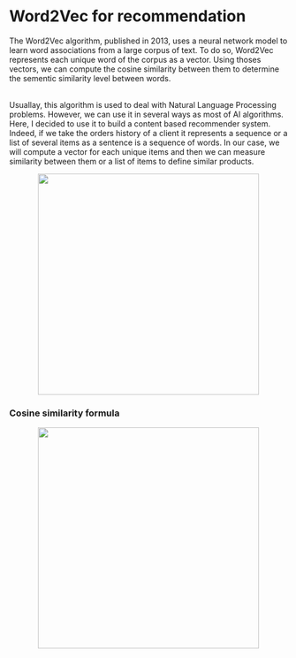 # Word2Vec for recommendation

The Word2Vec algorithm, published in 2013, uses a neural network model to learn word associations from a large corpus of text. To do so, Word2Vec represents each unique word of the corpus as a vector. Using thoses vectors, we can compute the cosine similarity between them to determine the sementic similarity level between words.<br><br>

Usuallay, this algorithm is used to deal with Natural Language Processing problems. However, we can use it in several ways as most of AI algorithms. Here, I decided to use it to build a content based recommender system. Indeed, if we take the orders history of a client it represents a sequence or a list of several items as a sentence is a sequence of words. In our case, we will compute a vector for each unique items and then we can measure similarity between them or a list of items to define similar products.

<p align="center">
<img width="400" src="https://jalammar.github.io/images/word2vec/word2vec.png">
</p>

### Cosine similarity formula

<p align="center">
<img width="400" src="https://neo4j.com/docs/graph-data-science/current/_images/cosine-similarity.png">
</p>
